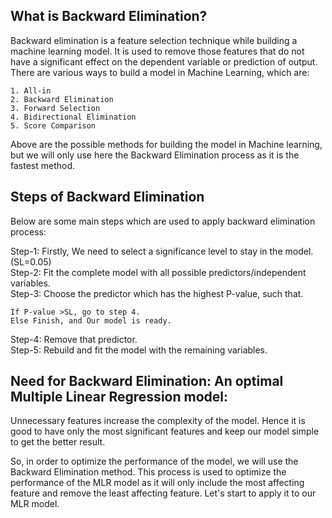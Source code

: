 ## What is Backward Elimination?
Backward elimination is a feature selection technique while building a machine learning model. It is used to remove those features that do not have a significant effect on the dependent variable or prediction of output. There are various ways to build a model in Machine Learning, which are:

    1. All-in
    2. Backward Elimination
    3. Forward Selection
    4. Bidirectional Elimination
    5. Score Comparison

Above are the possible methods for building the model in Machine learning, but we will only use here the Backward Elimination process as it is the fastest method.

## Steps of Backward Elimination
Below are some main steps which are used to apply backward elimination process:

Step-1: Firstly, We need to select a significance level to stay in the model. (SL=0.05) \
Step-2: Fit the complete model with all possible predictors/independent variables. \
Step-3: Choose the predictor which has the highest P-value, such that. 

    If P-value >SL, go to step 4. 
    Else Finish, and Our model is ready. 
Step-4: Remove that predictor. \
Step-5: Rebuild and fit the model with the remaining variables.

## Need for Backward Elimination: An optimal Multiple Linear Regression model:
Unnecessary features increase the complexity of the model. Hence it is good to have only the most significant features and keep our model simple to get the better result.

So, in order to optimize the performance of the model, we will use the Backward Elimination method. This process is used to optimize the performance of the MLR model as it will only include the most affecting feature and remove the least affecting feature. Let's start to apply it to our MLR model.

